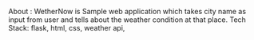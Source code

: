 About : WetherNow is Sample web application which takes city name as input from user and tells about the weather condition at that place. 
Tech Stack: flask, html, css, weather api, 
